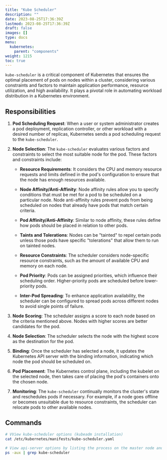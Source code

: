 ```yaml
---
title: "Kube Scheduler"
description: ""
date: 2023-08-25T17:36:39Z
lastmod: 2023-08-25T17:36:39Z
draft: false
images: []
type: docs
menu:
  kubernetes:
    parent: "components"
weight: 1215
toc: true
---
```


`kube-scheduler` is a critical component of Kubernetes that ensures the optimal placement of pods on nodes within a cluster, considering various constraints and factors to maintain application performance, resource utilization, and high availability. It plays a pivotal role in automating workload distribution in a Kubernetes environment.

## Responsibilities

1. **Pod Scheduling Request**: When a user or system administrator creates a pod deployment, replication controller, or other workload with a desired number of replicas, Kubernetes sends a pod scheduling request to the `kube-scheduler`.

2. **Node Selection**: The `kube-scheduler` evaluates various factors and constraints to select the most suitable node for the pod. These factors and constraints include:

   - **Resource Requirements**: It considers the CPU and memory resource requests and limits defined in the pod's configuration to ensure that the node has enough resources available.

   - **Node Affinity/Anti-Affinity**: Node affinity rules allow you to specify conditions that must be met for a pod to be scheduled on a particular node. Node anti-affinity rules prevent pods from being scheduled on nodes that already have pods that match certain criteria.

   - **Pod Affinity/Anti-Affinity**: Similar to node affinity, these rules define how pods should be placed in relation to other pods.

   - **Taints and Tolerations**: Nodes can be "tainted" to repel certain pods unless those pods have specific "tolerations" that allow them to run on tainted nodes.

   - **Resource Constraints**: The scheduler considers node-specific resource constraints, such as the amount of available CPU and memory on each node.

   - **Pod Priority**: Pods can be assigned priorities, which influence their scheduling order. Higher-priority pods are scheduled before lower-priority pods.

   - **Inter-Pod Spreading**: To enhance application availability, the scheduler can be configured to spread pods across different nodes to avoid single points of failure.

3. **Node Scoring**: The scheduler assigns a score to each node based on the criteria mentioned above. Nodes with higher scores are better candidates for the pod.

4. **Node Selection**: The scheduler selects the node with the highest score as the destination for the pod.

5. **Binding**: Once the scheduler has selected a node, it updates the Kubernetes API server with the binding information, indicating which node the pod should be scheduled on.

6. **Pod Placement**: The Kubernetes control plane, including the kubelet on the selected node, then takes care of placing the pod's containers onto the chosen node.

7. **Monitoring**: The `kube-scheduler` continually monitors the cluster's state and reschedules pods if necessary. For example, if a node goes offline or becomes unsuitable due to resource constraints, the scheduler can relocate pods to other available nodes.

## Commands

```bash
# VView kube-scheduler options (kubeadm installation)
cat /etc/kubernetes/manifests/kube-scheduler.yaml

# View api-server options by listing the process on the master node and searching for kube-apiserver
ps -aux | grep kube-scheduler
```
